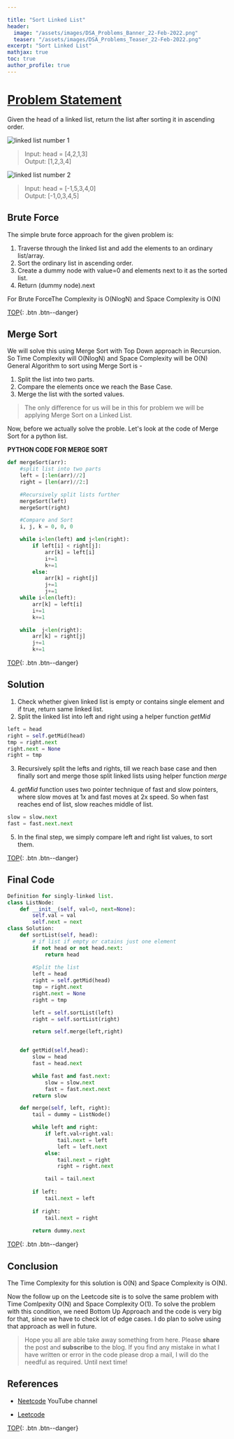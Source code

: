 ```yaml
---

title: "Sort Linked List"
header:
  image: "/assets/images/DSA_Problems_Banner_22-Feb-2022.png"
  teaser: "/assets/images/DSA_Problems_Teaser_22-Feb-2022.png"
excerpt: "Sort Linked List"
mathjax: true
toc: true
author_profile: true
---
```


# [Problem Statement](https://leetcode.com/problems/sort-list/)
Given the head of a linked list, return the list after sorting it in ascending order.

<img src="{{ site.url }}{{ site.baseurl }}/assets/images/sort_linked_list1.jpg" alt="linked list number 1">

> Input: head = [4,2,1,3]<br />
Output: [1,2,3,4]


<img src="{{ site.url }}{{ site.baseurl }}/assets/images/sort_linked_list2.jpg" alt="linked list number 2">

>Input: head = [-1,5,3,4,0]<br />
Output: [-1,0,3,4,5]

## Brute Force
The simple brute force approach for the given problem is:

1. Traverse through the linked list and add the elements to an ordinary list/array.
2. Sort the ordinary list in ascending order.
3. Create a dummy node with value=0 and elements next to it as the sorted list.
4. Return (dummy node).next

For Brute ForceThe Complexity is O(NlogN) and Space Complexity is O(N)

[TOP](#){: .btn .btn--danger}

## Merge Sort
We will solve this using Merge Sort with Top Down approach in Recursion. So Time Complexity will O(NlogN) and Space Complexity will be O(N)
General Algorithm to sort using Merge Sort is -
1. Split the list into two parts.
2. Compare the elements once we reach the Base Case.
3. Merge the list with the sorted values.

> The only difference for us will be in this for problem we will be applying Merge Sort on a Linked List.

Now, before we actually solve the proble. Let's look at the code of Merge Sort for a python list.

**PYTHON CODE FOR MERGE SORT**
```python
def mergeSort(arr):
    #split list into two parts
    left = [:len(arr)//2]
    right = [len(arr)//2:]

    #Recursively split lists further
    mergeSort(left)
    mergeSort(right)

    #Compare and Sort
    i, j, k = 0, 0, 0

    while i<len(left) and j<len(right):
        if left[i] < right[j]:
            arr[k] = left[i]
            i+=1
            k+=1
        else:
            arr[k] = right[j]
            j+=1
            j+=1
    while i<len(left):
        arr[k] = left[i]
        i+=1
        k+=1

    while  j<len(right):
        arr[k] = right[j]
        j+=1
        k+=1

```
[TOP](#){: .btn .btn--danger}

## Solution
1. Check whether given linked list is empty or contains single element and if true, return same linked list.
2. Split the linked list into left and right using a helper function *getMid*
```python
left = head
right = self.getMid(head)
tmp = right.next
right.next = None
right = tmp
```
3. Recursively split the lefts and rights, till we reach base case and then finally sort and merge those split linked lists using helper function *merge*

4. *getMid* function uses two pointer technique of fast and slow pointers, where slow moves at 1x and fast moves at 2x speed. So when fast reaches end of list, slow reaches middle of list.
```python
slow = slow.next
fast = fast.next.next
```
5. In the final step, we simply compare left and right list values, to sort them.

[TOP](#){: .btn .btn--danger}

## Final Code
```python
Definition for singly-linked list.
class ListNode:
    def __init__(self, val=0, next=None):
        self.val = val
        self.next = next
class Solution:
    def sortList(self, head):
        # if list if empty or catains just one element
        if not head or not head.next:
            return head
        
        #Split the list
        left = head
        right = self.getMid(head)
        tmp = right.next
        right.next = None
        right = tmp

        left = self.sortList(left)
        right = self.sortList(right)

        return self.merge(left,right)


    def getMid(self,head):
        slow = head
        fast = head.next

        while fast and fast.next:
            slow = slow.next
            fast = fast.next.next
        return slow

    def merge(self, left, right):
        tail = dummy = ListNode()

        while left and right:
            if left.val<right.val:
                tail.next = left
                left = left.next
            else:
                tail.next = right
                right = right.next

            tail = tail.next
        
        if left:
            tail.next = left
        
        if right:
            tail.next = right
        
        return dummy.next
```


[TOP](#){: .btn .btn--danger}

## Conclusion
The Time Complexity for this solution is O(N) and Space Complexity is O(N).

Now the follow up on the Leetcode site is to solve the same problem with Time Comlpexity O(N) and Space Complexity O(1).
To solve the problem with this condition, we need Bottom Up Approach and the code is very big for that, since we have to check lot of edge cases. I do plan to solve using that approach as well in future.


> Hope you all are able take away something from here. Please **share** the post and **subscribe** to the blog.
If you find any mistake in what I have written or error in the code please drop a mail, I will do the needful as required. Until next time!





## References 

- [Neetcode](https://www.youtube.com/c/NeetCode) YouTube channel

- [Leetcode](https://leetcode.com/)


[TOP](#){: .btn .btn--danger}